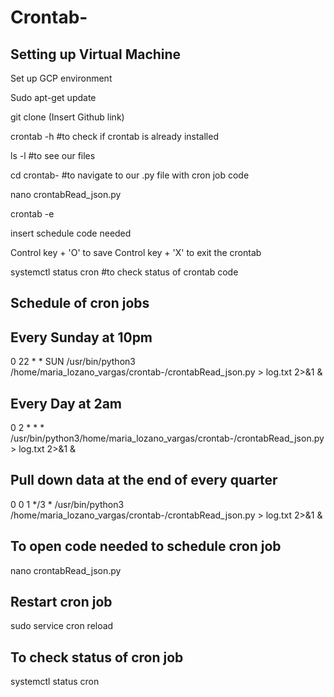 # Crontab-

## Setting up Virtual Machine
Set up GCP environment 

Sudo apt-get update

git clone (Insert Github link)

crontab -h #to check if crontab is already installed

ls -l #to see our files

cd crontab- #to navigate to our .py file with cron job code

nano crontabRead_json.py

crontab -e

insert schedule code needed 

Control key + 'O' to save 
Control key + 'X' to exit the crontab 

systemctl status cron #to check status of crontab code

## Schedule of cron jobs

## Every Sunday at 10pm
0 22 * * SUN /usr/bin/python3 /home/maria_lozano_vargas/crontab-/crontabRead_json.py > log.txt 2>&1 &

## Every Day at 2am
0 2 * * * /usr/bin/python3/home/maria_lozano_vargas/crontab-/crontabRead_json.py > log.txt 2>&1 &

## Pull down data at the end of every quarter
0 0 1 */3 * /usr/bin/python3 /home/maria_lozano_vargas/crontab-/crontabRead_json.py > log.txt 2>&1 &

## To open code needed to schedule cron job
nano crontabRead_json.py

## Restart cron job
sudo service cron reload

## To check status of cron job
systemctl status cron

